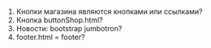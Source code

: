 1. Кнопки магазина являются кнопками или ссылками?
2. Кнопка buttonShop.html?
3. Новости: bootstrap jumbotron?
4. footer.html = footer?
